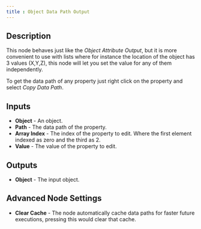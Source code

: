 ```yaml
---
title : Object Data Path Output
---
```


## Description

This node behaves just like the *Object Attribute Output*, but it is
more convenient to use with lists where for instance the location of the
object has 3 values (X,Y,Z), this node will let you set the value for
any of them independently.

To get the data path of any property just right click on the property
and select *Copy Data Path*.

## Inputs

- **Object** - An object.
- **Path** - The data path of the property.
- **Array Index** - The index of the property to edit. Where the first
    element indexed as zero and the third as 2.
- **Value** - The value of the property to edit.

## Outputs

- **Object** - The input object.

## Advanced Node Settings

- **Clear Cache** - The node automatically cache data paths for faster
    future executions, pressing this would clear that cache.
